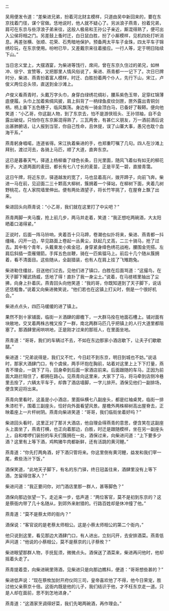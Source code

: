     二 

   吴用便发令道：“差柴进兄弟，扮着河北财主模样，只道由吴中新回来的，要在东京找着门径，谋个官做。恁地说时，他人就不疑心了。另派浪子燕青，扮着兄弟，肩可在东京与些浮浪子弟来往，这般人极易和王孙公子亲近，厮混得熟了，便可出入公侯将相之门。另差鼓上蚤时迁，白日鼠白胜，扮了小厮模样，见机四处打听消息。再差张横、张顺、花荣、石秀暗地保护。预备两太平车子金珠，四太平车子锦绣珍玩，在东京使用。吩咐已毕，又差戴宗来往着接应。一行人等，定于明日陆续下山。”

   当日忠义堂上，大摆酒宴，为柴进等饯行，席间，曾在东京久住过的弟兄，如林冲、徐宁、宣赞等，又把那里人情风俗说了，柴进、燕青都一一记下了。次日巳牌时分，柴进、燕青扮着富人模样，时迁、白胜扮着两个仆人，先行下山，宋江，卢俊义两位总头领，直送到金沙滩上。

   卢俊义看燕青时，头戴万字头巾，身穿白绿绣花绸衫，腰系紫色玉带，足穿红锦薄底便履。头巾上加着紫绸风披，肩上斜背了一柄绿鱼皮纹剑匣，匣外露出青铜剑柄，柄上垂下五色穗子，临风飘荡。身边有一骑金顶白马，已备好了鞍鞯。便向他笑道：“小乙哥，你这副人物，到了东京去，怕不是游侠班头、王孙领袖，自不会露出破绽。只怕你在东京厮混得熟了，三瓦两舍，有甚仁义朋友，万一酒前酒后说出甚肺腑话，让人报到当官，你自己性命，且休提，误了山寨大事，愚兄也耽个血海干系，”

   燕青躬身唱喏，连道省得。宋江执着柴进的手，也郑重叮嘱了几句。四人在沙滩上拜别，渡过河去，各骑上马匹，顺了大道，直奔东京。

   这已是暮春天气，驿道上杨柳垂了绿色长条，日光里面，随风飞着似有如无的柳花影子。大道两面的麦田，都长有七八寸长的麦苗，正是平芜一碧，直接青霭。

   这日午牌，将近东京，驿道越发的宽了，马也显着高兴，拨开蹄子，向前飞奔。柴进一马在前，见迎面二三十颗高大柳树，簇拥着一个驿站，在柳树下面，夹着几树野桃花，在人家院墙里伸出。便有两处酒望子，将长竹竿挑了，在屋脊上飘了出来。

   柴进回头向燕青说：“小乙哥，我们就在这里打了中尖吧？”

   燕青两脚一夹马腹，抢上前几步，两马并走着，笑道：“我正想吃两碗酒，大太阳晒着口渴得紧。”

   正说时，后面一阵马铃响，夹着百十只马蹄，卷潮也似扑将来，柴进、燕青都一抖缰绳，闪开一边，早见路面上卷起一丛黄尘，跃起几丈高，二三十骑马，抢了过去。其中有个青年，头戴束发小紫金冠，身穿紧身绛色绣花战袍，腰围金兜搭。左肩后斜插一壶雁翎箭。手挥五色丝鞭，骑在一匹紫骝马上。前后十几个随从簇拥着，看不清面目。这些随从，全副猎装，也有人在肩上挂了飞雉跑兔。

   柴进勒住缰丝，目送他们过去。见他们进了镇口，白胜在后面骂道：“这撮鸟，在天子脚下耀武扬威，恁地了得！直扑了我一身尘土。”说着，在马裢褡里抽出了尘拂，向身上扑着灰。燕青回头向他笑道：“我的哥，你既知道到了天子脚下，说话还恁粗鲁。”说着又向柴进微笑说，“他们若也在这镇上打尖时，倒是一个很好机会。”

   柴进点点头，四匹马缓缓的进了镇上。

   果然不到十家铺面，临街一爿酒肆的廊檐下，一大群马拴在地面石槽上。铺对面有块敞地，交叉着两株古槐又拴了一群，南北两群马匹几乎把镇上的人行大道里都阻塞了。那酒肆里闹哄哄地，正是刚才过来的那班人，在里面坐地。

   燕青道：“哥哥，我们的车辆过不去，不如在东边那家小酒店歇下，让夫子们歇歇腿。”

   柴进道：“兄弟说得是，我们又不忙，今日赶不到东京，明日到城也不妨。”说话时，那家大酒肆门口，有个虞侯，两手环抱在胸前，站着对这里上上下下打量，燕青不理会，一跳下了马，回身牵到后面一家酒店前来。后面跟随的车马，正因为前面大路拦阻住了，都拥在路心。见燕青向这里来，大家下了马，将马牵到店侧冷巷里去拴了，六辆太平车于，却靠了酒店墙脚，一字儿排开。酒保见他们一副排场，便含笑迎将出来。

   燕青向里看时，这虽是小小酒店，里面纵横七八副座头，都是红袖桌凳，临街一排朱漆栏干，围着三副座头，恰好向外面看望风景。屋檐外两株柳树高出屋脊去，正映着座上一片杆树阴。燕青向柴进笑道：“哥哥，我们临街坐着好吗？”

   柴进回头看时，这里正对了那爿大酒店，他自理会得燕青的意思，便含笑在这副座头上面坐了，燕青打横，也正向着那边，白胜，时迁是跟随模样，坐在另一副座头上，自和喽啰们装扮的车夫们簇拥在一处，酒保过来，向柴进问道：“上下要多少酒？这里有上等下酒，鸡鸭猪牛肉都新鲜，还有活跳的黄河鲤。”

   燕青道：“你先打两角酒，好下酒只管将来。你这里倒有黄河鲤，益发和我们宰一尾，煮些汤汁下饭，”

   酒保笑道，“此地天子脚下，有名的东门驿，终日冠盖往来，酒肆里没有上等下酒，怎留得住客人？”

   柴进问道：“我正要问你，对门酒店里那一群人，甚等脚色？”

   酒保向那边张望一下。走近来一步，低声道：“两位客官，莫不是初到东京的？这是蔡衙内带了几十名随从，到郊外来射猎的。行路百姓却是休冲撞了他。”

   燕青道：“莫不是蔡太师的衙内？”

   酒保说：“客官说的是老蔡太师相公。这是小蔡太师相公的第二个衙内，”

   他只说到这里，看见那边大酒肆门口，有人进出，立刻闪开，去安排酒菜。燕青低声问道：“他说的小蔡相公，莫不是蔡京的儿子蔡攸？”

   柴进眼望那群人物，手抚髭须，微微点头。酒保送了酒菜来，柴进再问他时，他却摇着头走了。

   燕青提着壶，向柴进碗里筛酒，见柴进只是向那边瞧科，便道：“哥哥想些甚的？”

   柴进低声说：“现在蔡攸加封开府仪同三司，皇帝喜欢他了不得，他今日荣宠，胜过他父亲蔡京十倍。这衙内既是他的儿子，我们结识于他，才不枉东京走一道。只是人却在面前，思不到怎地进身，”

   燕青道：“这酒家烹调得好菜，我们先喝两碗酒，再作理会。”

